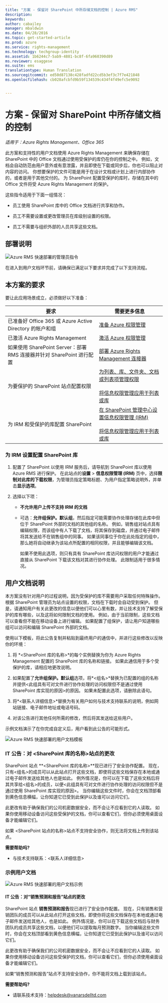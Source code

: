 ```yaml
---
title: "方案 - 保留对 SharePoint 中所存储文档的控制 | Azure RMS"
description: 
keywords: 
author: cabailey
manager: mbaldwin
ms.date: 04/28/2016
ms.topic: get-started-article
ms.prod: azure
ms.service: rights-management
ms.technology: techgroup-identity
ms.assetid: 1b6244c7-5ab9-4881-bc8f-6fa960390d89
ms.reviewer: esaggese
ms.suite: ems
translationtype: Human Translation
ms.sourcegitcommit: ed50d87138c428fadfd22cd5b3ef3c7f7e421848
ms.openlocfilehash: cb028afcbfd9b59f134539c434f4f49efc5e9092


---
```


# 方案 - 保留对 SharePoint 中所存储文档的控制

*适用于：Azure Rights Management、Office 365*

此方案和支持性的用户文档使用 Azure Rights Management 来确保存储在 SharePoint 中的 Office 文档通过使用受保护的库仍在你的控制之中。 例如，文档会自动防范由用户意外或有意泄露，并且即使在下载或同步后，你也可以阻止对内容的访问。 你想要保护的文件可能是用于在设计文档或计划上进行内部协作的，或者是用于其他交付的。 为 SharePoint 配置受保护的库时，存储在其中的 Office 文件将受 Azure Rights Management 的保护。

这些指令适用于下面一组情况：

-   员工使用 SharePoint 库中的 Office 文档进行共享和协作。

-   员工不需要设置或更改管理员在库级别设置的权限。

-   员工不需要与组织外部的人员共享这些文档。

## 部署说明
![Azure RMS 快速部署的管理员指令](../media/AzRMS_AdminBanner.png)

在进入到用户文档环节前，请确保已满足以下要求并完成了以下支持流程。

## 本方案的要求
要让此应用场景成立，必须做好以下准备：

|要求|需要更多信息|
|---------------|--------------------------------|
|已准备好 Office 365 或 Azure Active Directory 的帐户和组|[准备 Azure 权限管理](https://technet.microsoft.com/library/jj585029.aspx)|
|已激活 Azure Rights Management|[激活 Azure 权限管理](https://technet.microsoft.com/library/jj658941.aspx)|
|如果使用 SharePoint Server：部署 RMS 连接器并针对 SharePoint 进行配置|[部署 Azure Rights Management 连接器](https://technet.microsoft.com/library/dn375964.aspx)|
|为要保护的 SharePoint 站点配置权限|[为列表、库、文件夹、文档或列表项管理权限](https://support.office.com/en-ca/article/Manage-permissions-for-a-list-library-folder-document-or-list-item-9d13e7df-a770-4646-91ab-e3c117fcef45)<br /><br />[将信息权限管理应用于列表或库](http://office.microsoft.com/sharepoint-help/apply-information-rights-management-to-a-list-or-library-HA102891460.aspx)|
|为 IRM 和受保护的库配置 SharePoint|[在 SharePoint 管理中心设置信息权限管理 (IRM)](https://support.office.com/en-us/article/Set-up-Information-Rights-Management-IRM-in-SharePoint-admin-center-239ce6eb-4e81-42db-bf86-a01362fed65c)<br /><br />[将信息权限管理应用于列表或库](http://office.microsoft.com/sharepoint-help/apply-information-rights-management-to-a-list-or-library-HA102891460.aspx)|

### 为 IRM 设置配置 SharePoint 库

1.  配置了 SharePoint 以使用 IRM 服务后，请导航到 SharePoint 库以使用 Azure RMS 进行保护。 在此站点的**设置** &gt; **信息权限管理 (IRM)** 页中，选择**限制对此库的下载权限**，为管理员指定策略标题、为用户指定策略说明外，并单击**显示选项**。

2.  选择以下项：

    -   **不允许用户上传不支持 IRM 的文档**

    -   可选：**允许组保护。默认组**，然后指定可能需要协作处理存储在此库中但位于 SharePoint 外部的文档的其他组的名称。 例如，销售组对站点具有编辑权限，而该组中有人下载了文档，将其保存到磁盘，并通过电子邮件将其发送给不在销售组中的同事。 如果该同事位于你在此处指定的组中，那么她将自动继承为该站点所配置的相同权限，并且能够编辑该文档。

        如果不使用此选项，则只有具有 SharePoint 库访问权限的用户才能通过直接从 SharePoint 下载该文档对其进行协作处理。 此限制适用于很多情况。

## 用户文档说明
本方案没有针对用户的过程说明，因为受保护的库不需要用户采取任何特殊操作。 根据 SharePoint 管理员为站点设置的权限，文档在下载时会自动受到保护。 但是，请通知用户有关此更改的信息以便他们可以心里有数，并让技术支持了解受保护的库有哪些，以及这将如何限制文档的使用。 例如，由于当前限制，这些文档可以查看但不能在移动设备上进行编辑。 如果配置了组保护，请让用户知道哪些组可以访问和编辑 SharePoint 外部的文档。

使用以下模板，将此公告复制并粘贴到最终用户的通信中，并进行这些修改以反映你的环境：

1.  将 *&lt;SharePoint 库的名称&gt;*的每个实例替换为你为 Azure Rights Management 配置的 SharePoint 库的名称和链接。 如果此通信用于多个受保护的库，请相应地更改说明。

2.  如果配置了**允许组保护。默认组**选项，将*&lt;组名&gt;*替换为已配置的组的名称并提供&lt;此组具有可对文件进行协作处理的访问权限但不是通过使用 SharePoint 库实现的原因&gt;的原因。 如果未配置此选项，请删除此语句。

3.  将*&lt;联系人详细信息&gt;*替换为有关用户如何与技术支持联系的说明，例如网站链接、电子邮件地址或电话号码。

4.  对该公告进行其他任何所需的修改，然后将其发送给这些用户。

示例文档演示了在你完成自定义后，用户看到此公告的可能形式。

![Azure RMS 快速部署的用户文档模板](../media/AzRMS_UsersBanner.png)

### IT 公告：对 &lt;SharePoint 库的名称&gt;站点的更改
SharePoint 站点 **&lt;SharePoint 库的名称&gt;**现已进行了安全协作配置。 现在，只有&lt;组名&gt;的成员可以从此站点打开这些文档，即使将这些文档保存在本地或通过电子邮件发送给其他人也是如此。 例外情况是，你可以在下载了这些文档后将其共享给&lt;组名&gt;的成员，以便&lt;此组具有可对文件进行协作处理的访问权限但不是通过使用 SharePoint 库实现的原因&gt;。 当你编辑这些文件时，你会在文档顶部看到黄色信息横幅，让你知道它已受到此保护以及谁可以访问它们。

此更改有助于确保我们的公司机密数据安全，而不会让不应看到它的人读取。 如果你使用移动设备访问这些受保护的文档，你可以查看它们，但你必须使用桌面设备才能编辑它们。

如果 &lt;SharePoint 站点的名称&gt;站点不支持安全协作，则无法将文档上传到该站点。

**需要帮助吗?**

-   与技术支持联系：&lt;联系人详细信息&gt;

### 示例用户文档
![Azure RMS 快速部署的用户文档示例](../media/AzRMS_ExampleBanner.png)

#### IT 公告：对“销售预测和报告”站点的更改
SharePoint 站点 **销售预测和报告**现已进行了安全协作配置。 现在，只有销售和营销团队的成员可以从此站点打开这些文档，即使你将这些文档保存在本地或通过电子邮件发送给其他人，也是如此。 例外情况是，你可以在下载这些文档后与财务团队的成员共享这些文档，以便他们可以提取每月预测数字。 当你编辑这些文件时，你会在文档顶部看到黄色信息横幅，让你知道它已受到此保护以及谁可以访问它们。

此更改有助于确保我们的公司机密数据安全，而不会让不应看到它的人读取。 如果你使用移动设备访问这些受保护的文档，你可以查看它们，但你必须使用桌面设备才能编辑它们。

如果“销售预测和报告”站点不支持安全协作，你不能将文档上载到该站点。

**需要帮助吗?**

-   请联系技术支持：helpdesk@vanarsdelltd.com




<!--HONumber=Jul16_HO3-->


